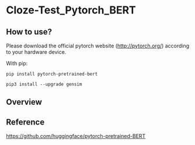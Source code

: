# Cloze-Test_Pytorch_BERT

## How to use?
Please download the official pytorch website (http://pytorch.org/) according to your hardware device.

With pip:

```
pip install pytorch-pretrained-bert
```

```
pip3 install --upgrade gensim
```

## Overview

## Reference
https://github.com/huggingface/pytorch-pretrained-BERT
